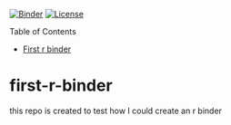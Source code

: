 <!-- badges: start -->
[![Binder](https://mybinder.org/badge_logo.svg)](https://mybinder.org/v2/gh/Bakinam/binder-first-r/master)
[![License](https://img.shields.io/badge/License-Apache%202.0-blue.svg)](https://opensource.org/licenses/Apache-2.0)

Table of Contents
* [First r binder](https://github.com/Bakinam/binder-first-r/blob/master/README.md#first-r-binder)
# first-r-binder
this repo is created to test how I could create an r binder
